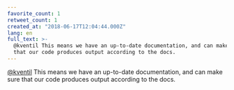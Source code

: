 ```yaml
---
favorite_count: 1
retweet_count: 1
created_at: "2018-06-17T12:04:44.000Z"
lang: en
full_text: >-
  @kventil This means we have an up-to-date documentation, and can make sure
  that our code produces output according to the docs.
---
```


[@kventil](https://twitter.com/kventil) This means we have an up-to-date
documentation, and can make sure that our code produces output according to the
docs.
